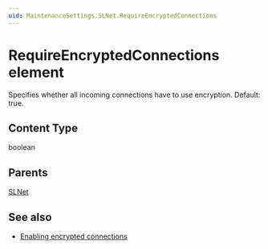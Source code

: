 ```yaml
---
uid: MaintenanceSettings.SLNet.RequireEncryptedConnections
---
```


# RequireEncryptedConnections element

Specifies whether all incoming connections have to use encryption. Default: true.

## Content Type

boolean

## Parents

[SLNet](xref:MaintenanceSettings.SLNet)

## See also

- [Enabling encrypted connections](xref:Configuration_of_DataMiner_processes#enabling-encrypted-connections)
